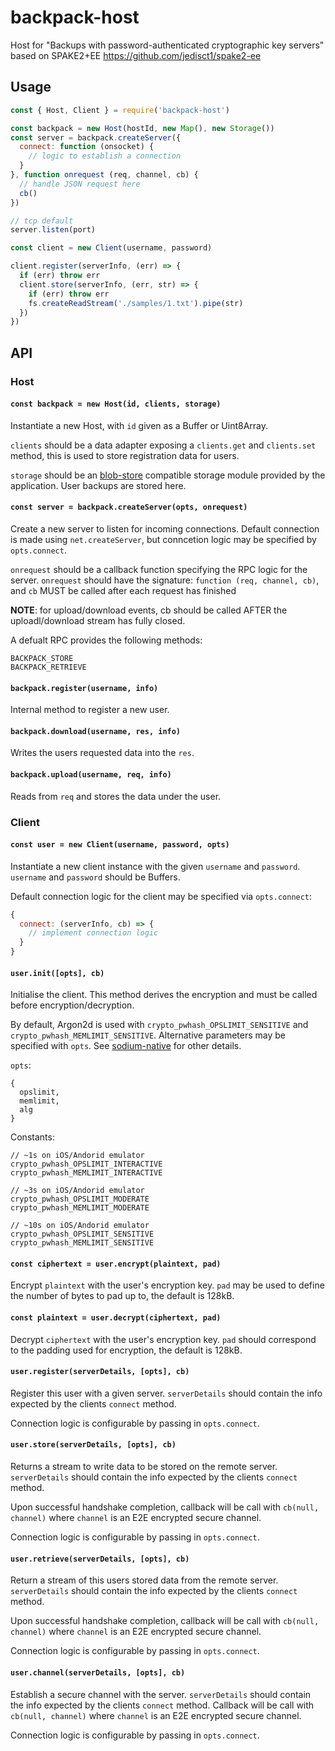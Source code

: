 # backpack-host
Host for "Backups with password-authenticated cryptographic key servers" based on SPAKE2+EE https://github.com/jedisct1/spake2-ee

## Usage

```js
const { Host, Client } = require('backpack-host')

const backpack = new Host(hostId, new Map(), new Storage())
const server = backpack.createServer({
  connect: function (onsocket) {
    // logic to establish a connection
  }
}, function onrequest (req, channel, cb) {
  // handle JSON request here
  cb()
})

// tcp default
server.listen(port)

const client = new Client(username, password)

client.register(serverInfo, (err) => {
  if (err) throw err
  client.store(serverInfo, (err, str) => {
    if (err) throw err
    fs.createReadStream('./samples/1.txt').pipe(str)
  })
})
```

## API

### Host

#### ``const backpack = new Host(id, clients, storage)``

Instantiate a new Host, with `id` given as a Buffer or Uint8Array.

`clients` should be a data adapter exposing a `clients.get` and `clients.set` method, this is used to store registration data for users.

`storage` should be an [blob-store](https://github.com/maxogden/abstract-blob-store) compatible storage module provided by the application. User backups are stored here.

#### ``const server = backpack.createServer(opts, onrequest)``

Create a new server to listen for incoming connections. Default connection is made using `net.createServer`, but conncetion logic may be specified by `opts.connect`.

`onrequest` should be a callback function specifying the RPC logic for the server. `onrequest` should have the signature: `function (req, channel, cb)`, and `cb` MUST be called after each request has finished 

**NOTE**: for upload/download events, cb should be called AFTER the uploadl/download stream has fully closed.

A defualt RPC provides the following methods:
```
BACKPACK_STORE
BACKPACK_RETRIEVE
```

#### ``backpack.register(username, info)``

Internal method to register a new user.


#### ``backpack.download(username, res, info)``

Writes the users requested data into the `res`.


#### ``backpack.upload(username, req, info)``

Reads from `req` and stores the data under the user.

### Client

#### `const user = new Client(username, password, opts)`

Instantiate a new client instance with the given `username` and `password`. `username` and `password` should be Buffers.

Default connection logic for the client may be specified via `opts.connect`:
```js
{
  connect: (serverInfo, cb) => {
    // implement connection logic
  }
}
```

#### `user.init([opts], cb)`

Initialise the client. This method derives the encryption and must be called before encryption/decryption.

By default, Argon2d is used with `crypto_pwhash_OPSLIMIT_SENSITIVE` and `crypto_pwhash_MEMLIMIT_SENSITIVE`. Alternative parameters may be specified with `opts`. See [sodium-native](https://sodium-friends.github.io/docs/docs/passwordhashing#crypto_pwhash) for other details.

`opts`:
```
{
  opslimit,
  memlimit,
  alg
}
```

Constants:
```
// ~1s on iOS/Andorid emulator
crypto_pwhash_OPSLIMIT_INTERACTIVE
crypto_pwhash_MEMLIMIT_INTERACTIVE

// ~3s on iOS/Andorid emulator
crypto_pwhash_OPSLIMIT_MODERATE
crypto_pwhash_MEMLIMIT_MODERATE

// ~10s on iOS/Andorid emulator
crypto_pwhash_OPSLIMIT_SENSITIVE
crypto_pwhash_MEMLIMIT_SENSITIVE
```

#### `const ciphertext = user.encrypt(plaintext, pad)`

Encrypt `plaintext` with the user's encryption key. `pad` may be used to define the number of bytes to pad up to, the default is 128kB.

#### `const plaintext = user.decrypt(ciphertext, pad)`

Decrypt `ciphertext` with the user's encryption key. `pad` should correspond to the padding used for encryption, the default is 128kB.

#### `user.register(serverDetails, [opts], cb)`

Register this user with a given server. `serverDetails` should contain the info expected by the clients `connect` method.

Connection logic is configurable by passing in `opts.connect`.

#### `user.store(serverDetails, [opts], cb)`

Returns a stream to write data to be stored on the remote server. `serverDetails` should contain the info expected by the clients `connect` method.

Upon successful handshake completion, callback will be call with `cb(null, channel)` where `channel` is an E2E encrypted secure channel.

Connection logic is configurable by passing in `opts.connect`.

#### `user.retrieve(serverDetails, [opts], cb)`

Return a stream of this users stored data from the remote server. `serverDetails` should contain the info expected by the clients `connect` method.

Upon successful handshake completion, callback will be call with `cb(null, channel)` where `channel` is an E2E encrypted secure channel.

Connection logic is configurable by passing in `opts.connect`.

#### `user.channel(serverDetails, [opts], cb)`

Establish a secure channel with the server. `serverDetails` should contain the info expected by the clients `connect` method. Callback will be call with `cb(null, channel)` where `channel` is an E2E encrypted secure channel.

Connection logic is configurable by passing in `opts.connect`.
